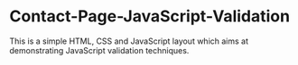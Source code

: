 # Contact-Page-JavaScript-Validation
This is a simple HTML, CSS and JavaScript layout which aims at demonstrating JavaScript validation techniques. 
